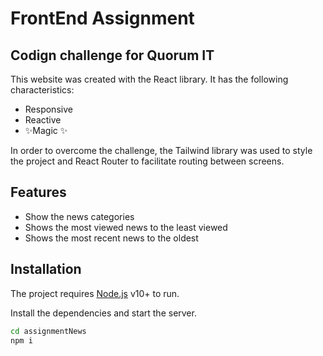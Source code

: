 # FrontEnd Assignment
## Codign challenge for Quorum IT

This website was created with the React library.
It has the following characteristics:
- Responsive
- Reactive
- ✨Magic ✨

In order to overcome the challenge, the Tailwind library was used to style the project and React Router to facilitate routing between screens.
## Features

- Show the news categories
- Shows the most viewed news to the least viewed
- Shows the most recent news to the oldest

## Installation

The project requires [Node.js](https://nodejs.org/) v10+ to run.

Install the dependencies and start the server.

```sh
cd assignmentNews
npm i
```
